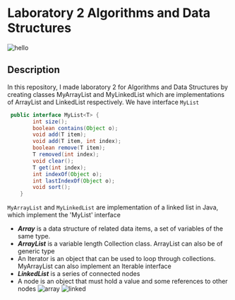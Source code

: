 # Laboratory 2 Algorithms and Data Structures
![hello](https://media3.giphy.com/media/E1w0yvMxBIv5M8WkL8/giphy.gif)

## Description
In this repository, I made laboratory 2 for Algorithms and Data Structures by creating classes MyArrayList and MyLinkedList which are implementations of ArrayList and LinkedList respectively.
We have interface `MyList`
```java
 public interface MyList<T> {
        int size();
        boolean contains(Object o);
        void add(T item);
        void add(T item, int index);
        boolean remove(T item);
        T removed(int index);
        void clear();
        T get(int index);
        int indexOf(Object o);
        int lastIndexOf(Object o);
        void sort();
    }
```
`MyArrayList` and `MyLinkedList` are implementation of a linked list in Java, which implement the 'MyList' interface
+ ***Array*** is a data structure of related data items, a set of variables of the same type.
+ ***ArrayList*** is a variable length Collection class. ArrayList can also be of generic type <T>
+ An Iterator is an object that can be used to loop through collections. MyArrayList can also implement an Iterable<T> interface 
+ ***LinkedList***  is a series of connected nodes
+ A node is an object that must hold a value and some references to other nodes 
![array](https://media.geeksforgeeks.org/wp-content/uploads/20210908120146/ArrayListIntegerObjecttype-660x268.png)
![linked](https://media.geeksforgeeks.org/wp-content/uploads/20220816144425/LLdrawio.png)
